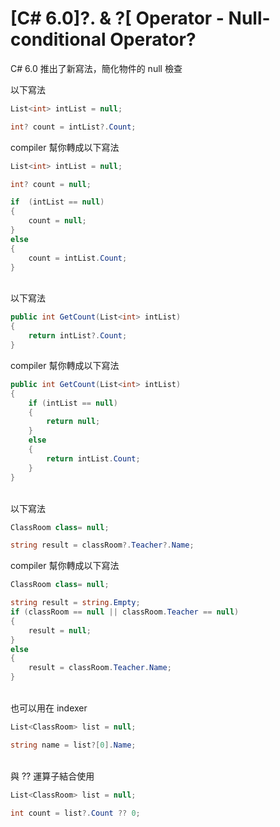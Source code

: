 # [C# 6.0]?. & ?[ Operator - Null-conditional Operator?

C# 6.0 推出了新寫法，簡化物件的 null 檢查

以下寫法
```csharp
List<int> intList = null;

int? count = intList?.Count;
```

compiler 幫你轉成以下寫法

```csharp
List<int> intList = null;

int? count = null;

if  (intList == null)
{
    count = null;
}
else
{
    count = intList.Count;
}

```

<br/>以下寫法
```csharp
public int GetCount(List<int> intList)
{
    return intList?.Count;
}
```

compiler 幫你轉成以下寫法

```csharp
public int GetCount(List<int> intList)
{
    if (intList == null)
    {
        return null;
    }
    else
    {
        return intList.Count;
    }
}
```

<br/>以下寫法
```csharp
ClassRoom class= null;

string result = classRoom?.Teacher?.Name;
```

compiler 幫你轉成以下寫法

```csharp
ClassRoom class= null;

string result = string.Empty;
if (classRoom == null || classRoom.Teacher == null)
{
    result = null;
}
else
{
    result = classRoom.Teacher.Name;
}
```

<br/>也可以用在 indexer

```csharp
List<ClassRoom> list = null;

string name = list?[0].Name;
```

<br/>與 ?? 運算子結合使用

```csharp
List<ClassRoom> list = null;

int count = list?.Count ?? 0;
```